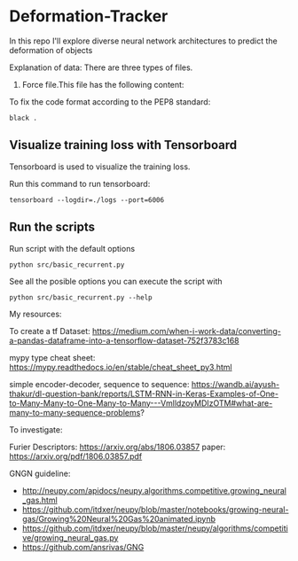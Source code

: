 # Deformation-Tracker
In this repo I'll explore diverse neural network architectures to predict the deformation of objects

Explanation of data:
There are three types of files.
1. Force file.This file has the following content:

To fix the code format according to the PEP8 standard:
```
black .
```

## Visualize training loss with Tensorboard
Tensorboard is used to visualize the training loss.

Run this command to run tensorboard:
```
tensorboard --logdir=./logs --port=6006
```

## Run the scripts
Run script with the default options
```
python src/basic_recurrent.py
```

See all the posible options you can execute the script with
```
python src/basic_recurrent.py --help
```

My resources:

To create a tf Dataset:
https://medium.com/when-i-work-data/converting-a-pandas-dataframe-into-a-tensorflow-dataset-752f3783c168

mypy type cheat sheet:
https://mypy.readthedocs.io/en/stable/cheat_sheet_py3.html

simple encoder-decoder, sequence to sequence:
https://wandb.ai/ayush-thakur/dl-question-bank/reports/LSTM-RNN-in-Keras-Examples-of-One-to-Many-Many-to-One-Many-to-Many---VmlldzoyMDIzOTM#what-are-many-to-many-sequence-problems?


To investigate:

Furier Descriptors: https://arxiv.org/abs/1806.03857
paper: https://arxiv.org/pdf/1806.03857.pdf

GNGN guideline:
 - http://neupy.com/apidocs/neupy.algorithms.competitive.growing_neural_gas.html
 - https://github.com/itdxer/neupy/blob/master/notebooks/growing-neural-gas/Growing%20Neural%20Gas%20animated.ipynb
 - https://github.com/itdxer/neupy/blob/master/neupy/algorithms/competitive/growing_neural_gas.py
 - https://github.com/ansrivas/GNG